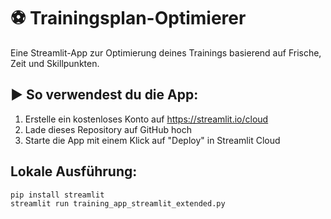# ⚽ Trainingsplan-Optimierer

Eine Streamlit-App zur Optimierung deines Trainings basierend auf Frische, Zeit und Skillpunkten.

## ▶️ So verwendest du die App:

1. Erstelle ein kostenloses Konto auf https://streamlit.io/cloud
2. Lade dieses Repository auf GitHub hoch
3. Starte die App mit einem Klick auf "Deploy" in Streamlit Cloud

## Lokale Ausführung:

```bash
pip install streamlit
streamlit run training_app_streamlit_extended.py
